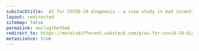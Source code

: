 ```yaml
---
substacktitle:  AI for COVID-19 diagnosis - a case study in bad incentives
layout: redirected
sitemap: false
permalink: unclogthefda6
redirect_to: https://moreisdifferent.substack.com/p/ai-for-covid-19-diagnosis-a-case
metascience: true
---
```


